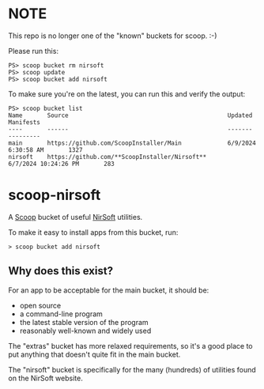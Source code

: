 # NOTE

This repo is no longer one of the "known" buckets for scoop. :-)

Please run this:

```
PS> scoop bucket rm nirsoft
PS> scoop update
PS> scoop bucket add nirsoft
```

To make sure you're on the latest, you can run this and verify the output:

```
PS> scoop bucket list
Name       Source                                             Updated              Manifests
----       ------                                             -------              ---------
main       https://github.com/ScoopInstaller/Main             6/9/2024 6:30:58 AM       1327
nirsoft    https://github.com/**ScoopInstaller/Nirsoft**          6/7/2024 10:24:26 PM       283
```

# scoop-nirsoft

A [Scoop](http://scoop.sh) bucket of useful [NirSoft](https://www.nirsoft.net/) utilities.

To make it easy to install apps from this bucket, run:

    > scoop bucket add nirsoft

## Why does this exist?

For an app to be acceptable for the main bucket, it should be:

* open source
* a command-line program
* the latest stable version of the program
* reasonably well-known and widely used

The "extras" bucket has more relaxed requirements, so it's a good place to put anything that doesn't quite fit in the main bucket.

The "nirsoft" bucket is specifically for the many (hundreds) of utilities found on the NirSoft website.
